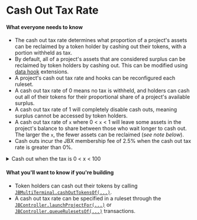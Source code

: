 # Cash Out Tax Rate

#### What everyone needs to know

* The cash out tax rate determines what proportion of a project's assets can be reclaimed by a token holder by cashing out their tokens, with a portion withheld as tax.
* By default, all of a project's assets that are considered surplus can be reclaimed by token holders by cashing out. This can be modified using [data hook](/docs/dev/v5/learn/glossary/ruleset-data-hook.md) extensions.
* A project's cash out tax rate and hooks can be reconfigured each ruleset.
* A cash out tax rate of 0 means no tax is withheld, and holders can cash out all of their tokens for their proportional share of a project's available surplus.
* A cash out tax rate of 1 will completely disable cash outs, meaning surplus cannot be accessed by token holders.
* A cash out tax rate of `x` where 0 < `x` < 1 will leave some assets in the project's balance to share between those who wait longer to cash out. The larger the `x`, the fewer assets can be reclaimed (*see note below*).
* Cash outs incur the JBX membership fee of 2.5% when the cash out tax rate is greater than 0%.

<details>

<summary>Cash out when the tax is 0 &lt; x &lt; 100</summary>

With a cash out tax rate of 0.5, a holder with 10% of the token supply can cash out their tokens for *slightly more* than 50% of the project's available assets.

The other ~5% will remain in the project's balance, thereby increasing the cash out value of everyone else's tokens by increasing the ratio of assets to tokens. This encourages holders to cash out later than others – the first holders to cash out will receive the fewest assets in return.

The reason that slightly more than 5% of assets would be returned: a cash out tax rate of 0 < `x` < 1 allows for cash outs along a *bonding curve*. Specifically, the formula is:

![](/img/misc/redemption-formula.png)

Where:

- **r** is the cash out tax rate (from 0 to 1),
- **o** is the *surplus*, or the funds not being paid out from the project's balance during that ruleset,
- **s** is the current token supply, and
- **x** is the amount of tokens being cashed out.

Here is an example bonding curve with a surplus of 100 ETH, a total supply of 200 tokens, and a cash out tax rate of 0.71. The X axis represents the number of tokens being cashed out, and the Y axis represents the ETH that would be returned. You can try [editing the variables yourself](https://www.desmos.com/calculator/sp9ru6zbpk).

<iframe src="https://www.desmos.com/calculator/wqpqxwcnxi?embed" width="500" height="500"></iframe>

</details>

#### What you'll want to know if you're building

* Token holders can cash out their tokens by calling [`JBMultiTerminal.cashOutTokensOf(...)`](/docs/dev/v5/api/core/JBMultiTerminal.md#cashouttokensof).
* A cash out tax rate can be specified in a ruleset through the [`JBController.launchProjectFor(...)`](/docs/dev/v5/api/core/JBController.md#launchprojectfor) or [`JBController.queueRulesetsOf(...)`](/docs/dev/v5/api/core/JBController.md#queuerulesetsof) transactions.

